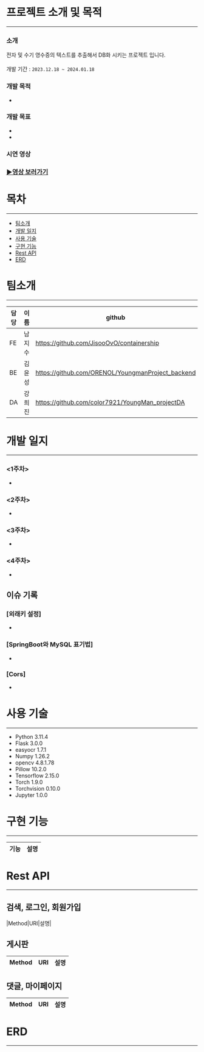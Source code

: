 # 프로젝트 소개 및 목적
---
### 소개
전자 및 수기 영수증의 텍스트를 추출해서 DB화 시키는 프로젝트 입니다. <br/><br/>
개발 기간 : `2023.12.18 ~ 2024.01.18`

### 개발 목적
- 

### 개발 목표
- 
- 

### 시연 영상
### [▶영상 보러가기](https://youtu.be/aQxviNjqf3I)

# 목차
---
* [팀소개](#팀소개)
* [개발 일지](#개발-일지)
* [사용 기술](#사용-기술)
* [구현 기능](#구현-기능)
* [Rest API](#Rest-API)
* [ERD](#ERD)

# 팀소개
---
|담당|이름|github|
|------|---|---|
|FE|남지수|https://github.com/JisooOvO/containership|
|BE|김윤성|https://github.com/ORENOL/YoungmanProject_backend|
|DA|강희진|https://github.com/color7921/YoungMan_projectDA|

# 개발 일지
---
 
### <1주차>
- 

### <2주차>
- 

### <3주차>
- 

### <4주차>
- 


## 이슈 기록
### [외래키 설정]
- 

### [SpringBoot와 MySQL 표기법]
- 

### [Cors]
- 

  
# 사용 기술
---
- Python 3.11.4
- Flask 3.0.0
- easyocr 1.7.1
- Numpy 1.26.2
- opencv 4.8.1.78
- Pillow 10.2.0
- Tensorflow 2.15.0
- Torch 1.9.0
- Torchvision 0.10.0
- Jupyter 1.0.0


# 구현 기능
---
|기능|설명|
|------|---|

# Rest API
---

## 검색, 로그인, 회원가입
|Method|URI|설명|


## 게시판
|Method|URI|설명|
|------|---|---|


## 댓글, 마이페이지
|Method|URI|설명|
|------|---|---|



# ERD
---

